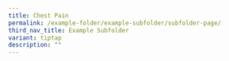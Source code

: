 ```yaml
---
title: Chest Pain
permalink: /example-folder/example-subfolder/subfolder-page/
third_nav_title: Example Subfolder
variant: tiptap
description: ""
---
```

